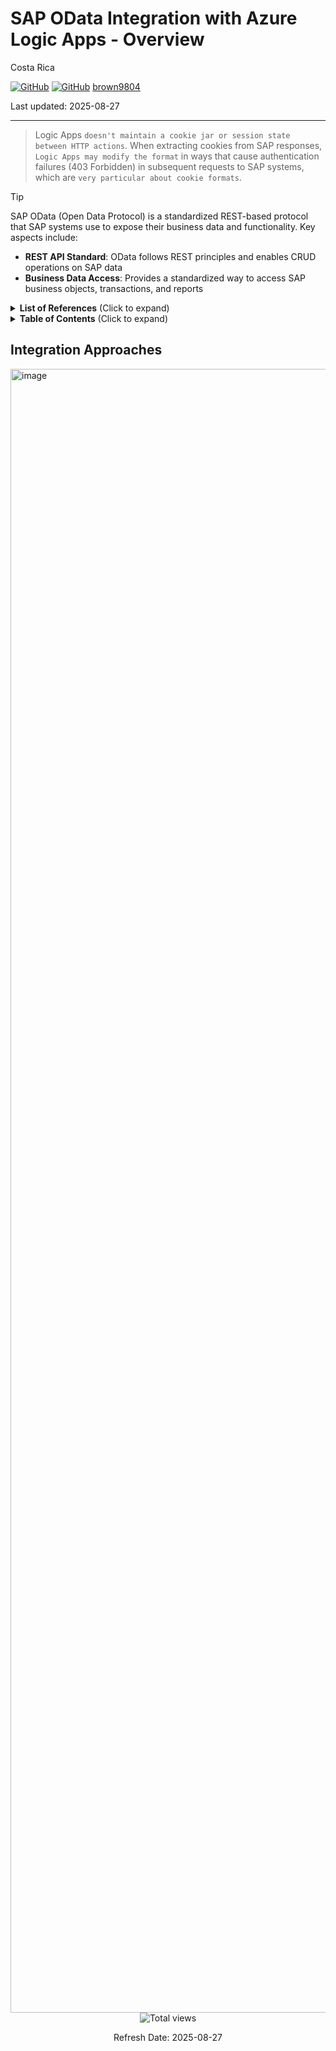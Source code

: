 # SAP OData Integration with Azure Logic Apps - Overview

Costa Rica

[![GitHub](https://badgen.net/badge/icon/github?icon=github&label)](https://github.com)
[![GitHub](https://img.shields.io/badge/--181717?logo=github&logoColor=ffffff)](https://github.com/)
[brown9804](https://github.com/brown9804)

Last updated: 2025-08-27

-----------------------------

> Logic Apps `doesn't maintain a cookie jar or session state between HTTP actions`. When extracting cookies from SAP responses, `Logic Apps may modify the format` in ways that cause authentication failures (403 Forbidden) in subsequent requests to SAP systems, which are `very particular about cookie formats`.


> [!TIP]
> SAP OData (Open Data Protocol) is a standardized REST-based protocol that SAP systems use to expose their business data and functionality. Key aspects include:
> - **REST API Standard**: OData follows REST principles and enables CRUD operations on SAP data
> - **Business Data Access**: Provides a standardized way to access SAP business objects, transactions, and reports

<details>
<summary><b>List of References</b> (Click to expand)</summary>

- [Enable stateful mode for stateless built-in connectors in Azure Logic Apps](https://learn.microsoft.com/en-us/azure/connectors/enable-stateful-affinity-built-in-connectors)
- [Connect to SAP from workflows in Azure Logic Apps](https://learn.microsoft.com/en-us/azure/logic-apps/connectors/sap?tabs=consumption)
- [Call external HTTP or HTTPS endpoints from workflows in Azure Logic Apps](https://learn.microsoft.com/en-us/azure///connectors/connectors-native-http?tabs=standard#known-issues)

</details>

<details>
<summary><b>Table of Contents</b> (Click to expand)</summary>

</details>

## Integration Approaches

<img width="4217" height="2630" alt="image" src="https://github.com/user-attachments/assets/e4cb0eb8-5eff-4052-9e92-284870d08bab" />



<!-- START BADGE -->
<div align="center">
  <img src="https://img.shields.io/badge/Total%20views-1304-limegreen" alt="Total views">
  <p>Refresh Date: 2025-08-27</p>
</div>
<!-- END BADGE -->
